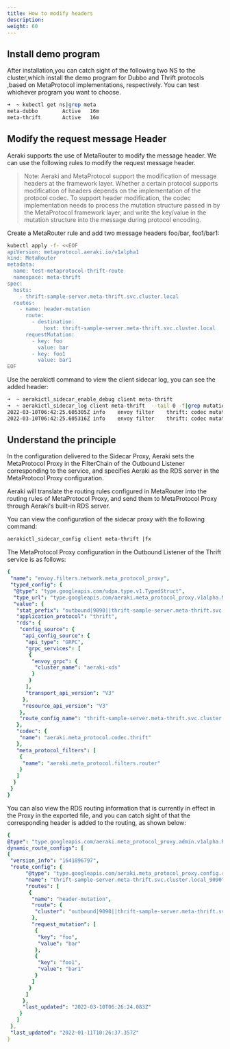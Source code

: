 ```yaml
---
title: How to modify headers
description: 
weight: 60
---
```


## Install demo program

After installation,you can catch sight of the following two NS to the cluster,which install the demo program for Dubbo and Thrift protocols ,based on MetaProtocol implementations, respectively.
You can test whichever program you want to choose.

```bash
➜  ~ kubectl get ns|grep meta
meta-dubbo        Active   16m
meta-thrift       Active   16m
```

## Modify the request message Header

Aeraki supports the use of MetaRouter to modify the message header. We can use the following rules to modify the request message header.

> Note: Aeraki and MetaProtocol support the modification of message headers at the framework layer. Whether a certain protocol supports modification of headers depends on the implementation of the protocol codec. To support header modification, the codec implementation needs to process the mutation structure passed in by the MetaProtocol framework layer, and write the key/value in the mutation structure into the message during protocol encoding.

Create a MetaRouter rule and add two message headers foo/bar, foo1/bar1:

```bash
kubectl apply -f- <<EOF
apiVersion: metaprotocol.aeraki.io/v1alpha1
kind: MetaRouter
metadata:
  name: test-metaprotocol-thrift-route
  namespace: meta-thrift
spec:
  hosts:
    - thrift-sample-server.meta-thrift.svc.cluster.local
  routes:
    - name: header-mutation
      route:
        - destination:
            host: thrift-sample-server.meta-thrift.svc.cluster.local
      requestMutation:
        - key: foo
          value: bar
        - key: foo1
          value: bar1
EOF
```

Use the aerakictl command to view the client sidecar log, you can see the added header:

```bash
➜  ~ aerakictl_sidecar_enable_debug client meta-thrift
➜  ~ aerakictl_sidecar_log client meta-thrift  --tail 0 -f|grep mutation
2022-03-10T06:42:25.605305Z	info	envoy filter	thrift: codec mutation foo : bar
2022-03-10T06:42:25.605316Z	info	envoy filter	thrift: codec mutation foo1 : bar1
```

## Understand the principle

In the configuration delivered to the Sidecar Proxy, Aeraki sets the MetaProtocol Proxy in the FilterChain of the Outbound Listener corresponding to the service, and specifies Aeraki as the RDS server in the MetaProtocol Proxy configuration.

Aeraki will translate the routing rules configured in MetaRouter into the routing rules of MetaProtocol Proxy, and send them to MetaProtocol Proxy through Aeraki's built-in RDS server.

You can view the configuration of the sidecar proxy with the following command:

``` bash
aerakictl_sidecar_config client meta-thrift |fx
```

The MetaProtocol Proxy configuration in the Outbound Listener of the Thrift service is as follows:

```yaml
{
 "name": "envoy.filters.network.meta_protocol_proxy",
 "typed_config": {
  "@type": "type.googleapis.com/udpa.type.v1.TypedStruct",
  "type_url": "type.googleapis.com/aeraki.meta_protocol_proxy.v1alpha.MetaProtocolProxy",
  "value": {
   "stat_prefix": "outbound|9090||thrift-sample-server.meta-thrift.svc.cluster.local",
   "application_protocol": "thrift",
   "rds": {
    "config_source": {
     "api_config_source": {
      "api_type": "GRPC",
      "grpc_services": [
       {
        "envoy_grpc": {
         "cluster_name": "aeraki-xds"
        }
       }
      ],
      "transport_api_version": "V3"
     },
     "resource_api_version": "V3"
    },
    "route_config_name": "thrift-sample-server.meta-thrift.svc.cluster.local_9090"
   },
   "codec": {
    "name": "aeraki.meta_protocol.codec.thrift"
   },
   "meta_protocol_filters": [
    {
     "name": "aeraki.meta_protocol.filters.router"
    }
   ]
  }
 }
}
```

You can also view the RDS routing information that is currently in effect in the Proxy in the exported file, and you can catch sight of that the corresponding header is added to the routing, as shown below:

```yaml
{
@type": "type.googleapis.com/aeraki.meta_protocol_proxy.admin.v1alpha.RoutesConfigDump",
dynamic_route_configs": [
{
 "version_info": "1641896797",
 "route_config": {
      "@type": "type.googleapis.com/aeraki.meta_protocol_proxy.config.route.v1alpha.RouteConfiguration",
      "name": "thrift-sample-server.meta-thrift.svc.cluster.local_9090",
      "routes": [
       {
        "name": "header-mutation",
        "route": {
         "cluster": "outbound|9090||thrift-sample-server.meta-thrift.svc.cluster.local"
        },
        "request_mutation": [
         {
          "key": "foo",
          "value": "bar"
         },
         {
          "key": "foo1",
          "value": "bar1"
         }
        ]
       }
      ]
     },
     "last_updated": "2022-03-10T06:26:24.083Z"
    }
   ]
 },
 "last_updated": "2022-01-11T10:26:37.357Z"
}
```

